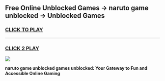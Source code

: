 
## Free Online Unblocked Games → naruto game unblocked → Unblocked Games
<h3>
<a href="https://premium.freeplayer.one?title=naruto_game_unblocked&ref=21F">CLICK TO PLAY</a></h3>
<hr>

<h3>
<a href="https://premium.freeplayer.one?title=naruto_game_unblocked&ref=21F">CLICK 2 PLAY</a>
  
</h3>

<a href="https://premium.freeplayer.one?title=naruto_game_unblocked&ref=21F/"><img src="https://clearcache.store/games.png"></a>


**naruto game unblocked games unblocked: Your Gateway to Fun and Accessible Online Gaming**
